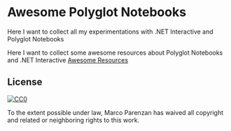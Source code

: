 # Awesome Polyglot Notebooks

Here I want to collect all my experimentations with .NET Interactive and Polyglot Notebooks

Here I want to collect some awesome resources about Polyglot Notebooks and .NET Interactive [Awesome Resources](AwesomeResources.md)

## License

[![CC0](http://mirrors.creativecommons.org/presskit/buttons/88x31/svg/cc-zero.svg)](https://creativecommons.org/publicdomain/zero/1.0/)

To the extent possible under law, Marco Parenzan has waived all copyright and related or neighboring rights to this work.